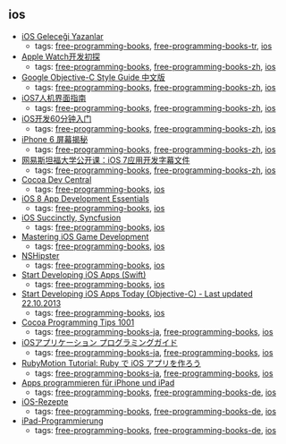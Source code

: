 ios 
---
* [iOS Geleceği Yazanlar](https://gelecegiyazanlar.turkcell.com.tr/konu/ios)
    * tags: [free-programming-books](../tags/free-programming-books.md), [free-programming-books-tr](../tags/free-programming-books-tr.md), [ios](../tags/ios.md)
* [Apple Watch开发初探](http://nilsun.github.io/apple-watch/)
    * tags: [free-programming-books](../tags/free-programming-books.md), [free-programming-books-zh](../tags/free-programming-books-zh.md), [ios](../tags/ios.md)
* [Google Objective-C Style Guide 中文版](http://zh-google-styleguide.readthedocs.org/en/latest/google-objc-styleguide/)
    * tags: [free-programming-books](../tags/free-programming-books.md), [free-programming-books-zh](../tags/free-programming-books-zh.md), [ios](../tags/ios.md)
* [iOS7人机界面指南](http://isux.tencent.com/ios-human-interface-guidelines-ui-design-basics-ios7.html)
    * tags: [free-programming-books](../tags/free-programming-books.md), [free-programming-books-zh](../tags/free-programming-books-zh.md), [ios](../tags/ios.md)
* [iOS开发60分钟入门](https://github.com/qinjx/30min_guides/blob/master/ios.md)
    * tags: [free-programming-books](../tags/free-programming-books.md), [free-programming-books-zh](../tags/free-programming-books-zh.md), [ios](../tags/ios.md)
* [iPhone 6 屏幕揭秘](http://wileam.com/iphone-6-screen-cn/)
    * tags: [free-programming-books](../tags/free-programming-books.md), [free-programming-books-zh](../tags/free-programming-books-zh.md), [ios](../tags/ios.md)
* [网易斯坦福大学公开课：iOS 7应用开发字幕文件](https://github.com/jkyin/Subtitle)
    * tags: [free-programming-books](../tags/free-programming-books.md), [free-programming-books-zh](../tags/free-programming-books-zh.md), [ios](../tags/ios.md)
* [Cocoa Dev Central](http://cocoadevcentral.com)
    * tags: [free-programming-books](../tags/free-programming-books.md), [ios](../tags/ios.md)
* [iOS 8 App Development Essentials](http://www.techotopia.com/index.php/IOS_8_App_Development_Essentials)
    * tags: [free-programming-books](../tags/free-programming-books.md), [ios](../tags/ios.md)
* [iOS Succinctly, Syncfusion](https://www.syncfusion.com/resources/techportal/ebooks/ios)
    * tags: [free-programming-books](../tags/free-programming-books.md), [ios](../tags/ios.md)
* [Mastering iOS Game Development](https://www.packtpub.com/packt/free-ebook/mastering-ios-gamedev)
    * tags: [free-programming-books](../tags/free-programming-books.md), [ios](../tags/ios.md)
* [NSHipster](http://nshipster.com/#archive)
    * tags: [free-programming-books](../tags/free-programming-books.md), [ios](../tags/ios.md)
* [Start Developing iOS Apps (Swift)](https://developer.apple.com/library/prerelease/ios/referencelibrary/GettingStarted/DevelopiOSAppsSwift/index.html)
    * tags: [free-programming-books](../tags/free-programming-books.md), [ios](../tags/ios.md)
* [Start Developing iOS Apps Today (Objective-C) - Last updated 22.10.2013](http://everythingcomputerscience.com/books/RoadMapiOS.pdf)
    * tags: [free-programming-books](../tags/free-programming-books.md), [ios](../tags/ios.md)
* [Cocoa Programming Tips 1001](http://hmdt.jp/tips/cocoa/index.html)
    * tags: [free-programming-books-ja](../tags/free-programming-books-ja.md), [free-programming-books](../tags/free-programming-books.md), [ios](../tags/ios.md)
* [iOSアプリケーション プログラミングガイド](https://developer.apple.com/jp/documentation/iPhone/Conceptual/iPhoneOSProgrammingGuide/Introduction/Introduction.html)
    * tags: [free-programming-books-ja](../tags/free-programming-books-ja.md), [free-programming-books](../tags/free-programming-books.md), [ios](../tags/ios.md)
* [RubyMotion Tutorial: Ruby で iOS アプリを作ろう](http://tutorial.rubymotion.jp)
    * tags: [free-programming-books-ja](../tags/free-programming-books-ja.md), [free-programming-books](../tags/free-programming-books.md), [ios](../tags/ios.md)
* [Apps programmieren für iPhone und iPad](http://openbook.rheinwerk-verlag.de/apps_programmieren_fuer_iphone_und_ipad/)
    * tags: [free-programming-books](../tags/free-programming-books.md), [free-programming-books-de](../tags/free-programming-books-de.md), [ios](../tags/ios.md)
* [iOS-Rezepte](http://examples.oreilly.de/openbooks/iosrecipesger.zip)
    * tags: [free-programming-books](../tags/free-programming-books.md), [free-programming-books-de](../tags/free-programming-books-de.md), [ios](../tags/ios.md)
* [iPad-Programmierung](http://examples.oreilly.de/openbooks/pdf_ipadprogpragger.pdf)
    * tags: [free-programming-books](../tags/free-programming-books.md), [free-programming-books-de](../tags/free-programming-books-de.md), [ios](../tags/ios.md)
